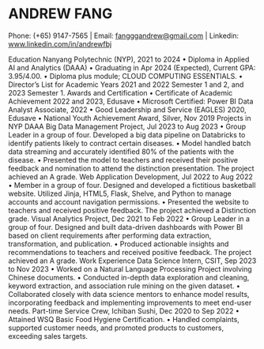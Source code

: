 # ANDREW FANG
Phone: (+65) 9147-7565 | Email: fangggandrew@gmail.com | Linkedin: www.linkedin.com/in/andrewfbj

Education
Nanyang Polytechnic (NYP), 2021 to 2024
•	Diploma in Applied AI and Analytics (DAAA)
•	Graduating in Apr 2024 (Expected), Current GPA: 3.95/4.00.
•	Diploma plus module; CLOUD COMPUTING ESSENTIALS.
•	Director’s List for Academic Years 2021 and 2022 Semester 1 and 2, and 2023 Semester 1.
Awards and Certification
•	Certificate of Academic Achievement 2022 and 2023, Edusave
•	Microsoft Certified: Power BI Data Analyst Associate, 2022 
•	Good Leadership and Service (EAGLES) 2020, Edusave
•	National Youth Achievement Award, Silver, Nov 2019 
Projects in NYP DAAA
Big Data Management Project, Jul 2023 to Aug 2023
•	Group Leader in a group of four. Developed a big data pipeline on Databricks to identify patients likely to contract certain diseases.
•	Model handled batch data streaming and accurately identified 80% of the patients with the disease.
•	Presented the model to teachers and received their positive feedback and nomination to attend the distinction presentation. The project achieved an A grade.
Web Application Development, Jul 2022 to Aug 2022
•	Member in a group of four. Designed and developed a fictitious basketball website. Utilized Jinja, HTML5, Flask, Shelve, and Python to manage accounts and account navigation permissions.
•	Presented the website to teachers and received positive feedback. The project achieved a Distinction grade.
Visual Analytics Project, Dec 2021 to Feb 2022
•	Group Leader in a group of four. Designed and built data-driven dashboards with Power BI based on client requirements after performing data extraction, transformation, and publication. 
•	Produced actionable insights and recommendations to teachers and received positive feedback. The project achieved an A grade.
Work Experience
Data Science Intern, CSIT, Sep 2023 to Nov 2023
•	Worked on a Natural Language Processing Project involving Chinese documents.
•	Conducted in-depth data exploration and cleaning, keyword extraction, and association rule mining on the given dataset.
•	Collaborated closely with data science mentors to enhance model results, incorporating feedback and implementing improvements to meet end-user needs.
Part-time Service Crew, Ichiban Sushi, Dec 2020 to Sep 2022
•	Attained WSQ Basic Food Hygiene Certification.
•	Handled complaints, supported customer needs, and promoted products to customers, exceeding sales targets.

